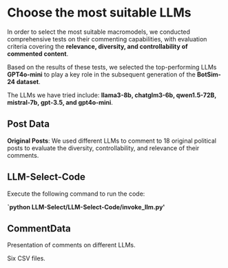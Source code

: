 # Choose the most suitable LLMs

In order to select the most suitable macromodels, we conducted comprehensive tests on their commenting capabilities, with evaluation criteria covering the **relevance, diversity, and controllability of commented content**. 

Based on the results of these tests, we selected the top-performing LLMs **GPT4o-mini** to play a key role in the subsequent generation of the **BotSim-24 dataset**.

The LLMs we have tried include: **llama3-8b, chatglm3-6b, qwen1.5-72B, mistral-7b, gpt-3.5, and gpt4o-mini**.


## Post Data

**Original Posts**: We used different LLMs to comment to 18 original political posts to evaluate the diversity, controllability, and relevance of their comments.

## LLM-Select-Code

Execute the following command to run the code:

**`python LLM-Select/LLM-Select-Code/invoke_llm.py'**

## CommentData

Presentation of comments on different LLMs.

Six CSV files.